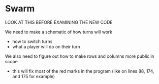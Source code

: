 # Swarm

LOOK AT THIS BEFORE EXAMINING THE NEW CODE

We need to make a schematic of how turns will work
- how to switch turns
- what a player will do on their turn

We also need to figure out how to make rows and columns more public in scope
- this will fix most of the red marks in the program (like on lines 88, 174, and 175 for example)
